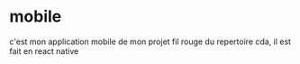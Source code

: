 # mobile
c'est mon application mobile de mon projet fil rouge du repertoire cda, il est fait en react native
